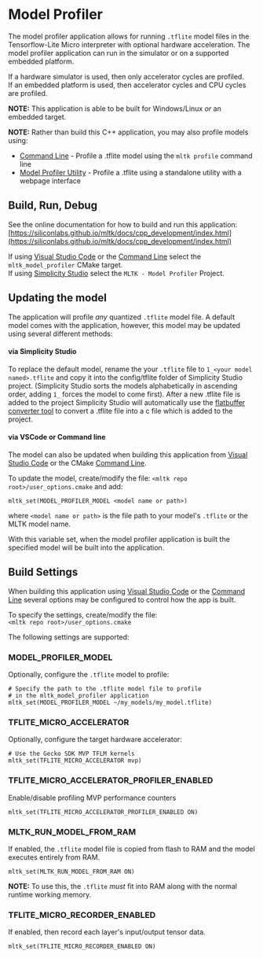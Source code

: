 # Model Profiler

The model profiler application allows for running `.tflite` model files in the Tensorflow-Lite Micro interpreter with optional hardware acceleration.
The model profiler application can run in the simulator or on a supported embedded platform.

If a hardware simulator is used, then only accelerator cycles are profiled.  
If an embedded platform is used, then accelerator cycles and CPU cycles are profiled.


__NOTE:__ This application is able to be built for Windows/Linux _or_ an embedded target.


__NOTE:__ Rather than build this C++ application, you may also profile models using:  
- [Command Line](https://siliconlabs.github.io/mltk/docs/guides/model_profiler.html) - Profile a .tflite model using the `mltk profile` command line
- [Model Profiler Utility](https://siliconlabs.github.io/mltk/docs/guides/model_profiler_utility.html) - Profile a .tflite using a standalone utility with a webpage interface


## Build, Run, Debug

See the online documentation for how to build and run this application:  
[https://siliconlabs.github.io/mltk/docs/cpp_development/index.html](https://siliconlabs.github.io/mltk/docs/cpp_development/index.html)


If using [Visual Studio Code](https://siliconlabs.github.io/mltk/docs/cpp_development/vscode.html) 
or the [Command Line](https://siliconlabs.github.io/mltk/docs/cpp_development/command_line.html) select the `mltk_model_profiler` CMake target.  
If using [Simplicity Studio](https://siliconlabs.github.io/mltk/docs/cpp_development/simplicity_studio.html) select the `MLTK - Model Profiler` Project.


## Updating the model

The application will profile _any_ quantized `.tflite` model file. 
A default model comes with the application, however, this model may be updated 
using several different methods:


#### via Simplicity Studio

To replace the default model, rename the your `.tflite` file to
`1_<your model named>.tflite` and copy it into the config/tflite folder of Simplicity Studio
project. (Simplicity Studio sorts the models alphabetically in ascending order, adding `1_` 
forces the model to come first). After a new .tflite file is added to the 
project Simplicity Studio will automatically use the 
[flatbuffer converter tool](https://docs.silabs.com/gecko-platform/latest/machine-learning/tensorflow/flatbuffer-conversion)
to convert a .tflite file into a c file which is added to the project.


#### via VSCode or Command line

The model can also be updated when building this application from [Visual Studio Code](https://siliconlabs.github.io/mltk/docs/cpp_development/vscode.html)
or the CMake [Command Line](https://siliconlabs.github.io/mltk/docs/command_line.html).

To update the model, create/modify the file: `<mltk repo root>/user_options.cmake`
and add:

```
mltk_set(MODEL_PROFILER_MODEL <model name or path>)
```

where `<model name or path>` is the file path to your model's `.tflite` 
or the MLTK model name.

With this variable set, when the model profiler application is built the 
specified model will be built into the application.



## Build Settings

When building this application using [Visual Studio Code](https://siliconlabs.github.io/mltk/docs/cpp_development/vscode.html) 
or the [Command Line](https://siliconlabs.github.io/mltk/docs/cpp_development/command_line.html) several options may be configured 
to control how the app is built.

To specify the settings, create/modify the file:  
`<mltk repo root>/user_options.cmake`


The following settings are supported:


### MODEL_PROFILER_MODEL

Optionally, configure the `.tflite` model to profile:

```shell
# Specify the path to the .tflite model file to profile
# in the mltk_model_profiler application
mltk_set(MODEL_PROFILER_MODEL ~/my_models/my_model.tflite)
```


### TFLITE_MICRO_ACCELERATOR

Optionally, configure the target hardware accelerator:

```shell
# Use the Gecko SDK MVP TFLM kernels
mltk_set(TFLITE_MICRO_ACCELERATOR mvp)
```


### TFLITE_MICRO_ACCELERATOR_PROFILER_ENABLED

Enable/disable profiling MVP performance counters

```shell
mltk_set(TFLITE_MICRO_ACCELERATOR_PROFILER_ENABLED ON)
```


### MLTK_RUN_MODEL_FROM_RAM

If enabled, the `.tflite` model file is copied from flash to RAM
and the model executes entirely from RAM.

```shell
mltk_set(MLTK_RUN_MODEL_FROM_RAM ON)
```

__NOTE:__ To use this, the `.tflite` _must_ fit into RAM along with the normal runtime working memory.


### TFLITE_MICRO_RECORDER_ENABLED

If enabled, then record each layer's input/output tensor data.

```shell
mltk_set(TFLITE_MICRO_RECORDER_ENABLED ON)
```
